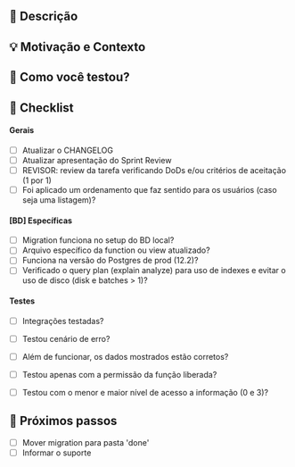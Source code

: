 ## :scroll: Descrição
<!--- Descreva suas mudanças em detalhes -->


## :bulb: Motivação e Contexto
<!--- Por que essa mudança é necessária? Que problema ela resolve? -->

## :green_heart: Como você testou?
<!--- Informe os testes realizados, de forma breve. Também adicione com qual BD os testes foram feitos. -->

## :pencil: Checklist
<!--- Coloque um `x` nos boxes que se aplicam -->
#### Gerais
- [ ] Atualizar o CHANGELOG
- [ ] Atualizar apresentação do Sprint Review
- [ ] REVISOR: review da tarefa verificando DoDs e/ou critérios de aceitação (1 por 1)
- [ ] Foi aplicado um ordenamento que faz sentido para os usuários (caso seja uma listagem)?

#### [BD] Específicas
- [ ] Migration funciona no setup do BD local?
- [ ] Arquivo específico da function ou view atualizado?
- [ ] Funciona na versão do Postgres de prod (12.2)?
- [ ] Verificado o query plan (explain analyze) para uso de indexes e evitar o uso de disco (disk e batches > 1)?

#### Testes
- [ ] Integrações testadas?
- [ ] Testou cenário de erro?
- [ ] Além de funcionar, os dados mostrados estão corretos?
- [ ] Testou apenas com a permissão da função liberada?
- [ ] Testou com o menor e maior nível de acesso a informação (0 e 3)?


## :crystal_ball: Próximos passos
- [ ] Mover migration para pasta 'done'
- [ ] Informar o suporte
